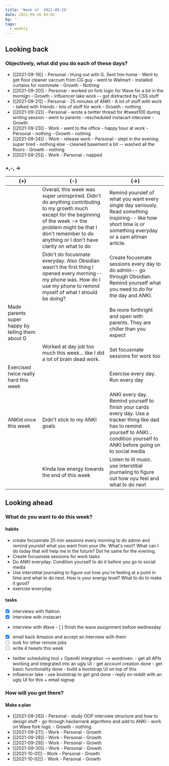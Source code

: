```yaml
---
title: 'Week of  2021-09-26'
date: 2021-09-26 03:02
bg: ''
tags:
  - weekly
---
```


## Looking back

### Objectively, what did you do each of these days?

- [[2021-09-19]] - Personal - Hung out with G. Sent him home - Went to get floor cleaner vaccum from CG guy - went to Walmart - installed curtains for roommate - Growth - Nothing
- [[2021-09-20]] - Personal - worked on fork logic for Wave for a bit in the mornign - Growth - influencer lake work -- got distracted by CSS stuff
- [[2021-09-21]] - Personal - 25 minutes of ANKI - A lot of stuff with work - talked with friends - lots of stuff for work - Growth - nothing
- [[2021-09-22]] - Personal - wrote a twitter thread for #tweet100 during writing session - went to parents - rescheduled instacart interview - Growth
- [[2021-09-23]] - Work - went to the office - happy hour at work - Personal - nothing - Growth - nothing
- [[2021-09-24]] - Work - release work - Personal - slept in the evening. super tired - nothing else - cleaned basement a bit -- washed all the floors - Growth - nothing
- [[2021-09-25]] - Work - Personal - napped

### +,-, ->

| (+)                                              | (-)                                                                                                                                                                                                                                  | (->)                                                                                                                                                                                      |
| ------------------------------------------------ | ------------------------------------------------------------------------------------------------------------------------------------------------------------------------------------------------------------------------------------ | ----------------------------------------------------------------------------------------------------------------------------------------------------------------------------------------- |
|                                                  | Overall, this week was super uninsprired. Didn't do anything contributing to my growth much except for the beginning of the week --> the problem might be that I don't remember to do anything or I don't have clarity on what to do | Remind yourslef of what you want every single day seriously. Read something inspiring-- like how short time is or something everyday or a sam altman article.                             |
|                                                  | Didn't do focusmate everyday. Also Obsidian wasn't the first thing I opened every morning-- my phone was. How do I use my phone to remind myself of what I should be doing?                                                          | Create focusmate sessions every day to do admin-- go through Obsidian. Remind yourself what you need to do for the day and ANKI.                                                          |
| Made parents super happy by telling them about G |                                                                                                                                                                                                                                      | Be more forthright and open with parents. They are chiller than you expect                                                                                                                |
|                                                  | Worked at day job too much this week... like I did a lot of brain dead work.                                                                                                                                                         | Set focusmate sessions for work too                                                                                                                                                       |
| Exercised twice really hard this week            |                                                                                                                                                                                                                                      | Exercise every day. Run every day                                                                                                                                                         |
| ANKId once this week                             | Didn't stick to my ANKI goals                                                                                                                                                                                                        | ANKI every day. Remind yourself to finish your cards every day. Use a tracker thing like dad has to remind yourself to ANKI... condition yourself to ANKI before going on to social media |
|                                                  | Kinda low energy towards the end of this week                                                                                                                                                                                        | Listen to lit music. use interstitial journaling to figure out how oyu feel and what to do next                                                                                           |

## Looking ahead

### What do you want to do this week?

#### habits

- create focusmate 25 min sessions every morning to do admin and remind yourslef what you want from your life. What's next? What can I do today that will help me in the future? Dot he same for the evening.
- Create focusmate sessions for work tasks
- Do ANKI everyday. Condition yourself to do it before you go to social media
- Use interstitial journaling to figure out how you're feeling at a point in time and what to do next. How is your energy level? What to do to make it good?
- exercise wveryday

#### tasks

- [x] interviews with flatiron
- [x] interview with instacart
- interview with Wave - [ ] finish the wave assignment before wednesday
- [x] email back Amazon and accept an interview with them
- [ ] look for other remote jobs
- [ ] write 4 tweets this week
- twitter scheduling tool + OpenAI integration --> wordriven. - get all APIs working and integrated into an ugly UI - get account creation done - get basic functionality done - build a bootstrap UI on top of this
- influencer lake - use bootstrap to get grid done - reply on reddit with an ugly UI for this + email signup

### How will you get there?

#### Make a plan

- [[2021-09-26]] - Personal - study OOP interview structure and how to design stuff - go through hackerrank algorthms and add to ANKI - work on Wave fork logic - Growth - nothing
- [[2021-09-27]] - Work - Personal - Growth
- [[2021-09-28]] - Work - Personal - Growth
- [[2021-09-29]] - Work - Personal - Growth
- [[2021-09-30]] - Work - Personal - Growth
- [[2021-10-01]] - Work - Personal - Growth
- [[2021-10-02]] - Work - Personal - Growth
